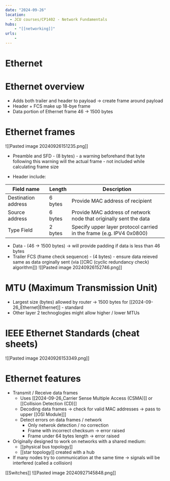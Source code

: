 ```yaml
---
date: "2024-09-26"
location: 
  - JCU courses/CP1402 - Network Fundamentals
hubs: 
    - "[[networking]]"
urls:
    -  
---
```

# Ethernet
# Ethernet overview
+ Adds both trailer and header to payload -> create frame around payload
+ Header + FCS make up 18-bye frame
+ Data portion of Ethernet frame 46 -> 1500 bytes

# Ethernet frames
![[Pasted image 20240926151235.png]]
+ Preamble and SFD - (8 bytes) - a warning beforehand that byte following this warning will the actual frame - not included while calculating frame size

+ Header include:

| Field name          | Length  | Description                                                          |
| ------------------- | ------- | -------------------------------------------------------------------- |
| Destination address | 6 bytes | Provide MAC address of recipient                                     |
| Source address      | 6 bytes | Provide MAC address of network node that originally sent the data    |
| Type Field          | 2 bytes | Specify upper layer protocol carried in the frame (e.g. IPV4 0x0800) |

+ Data - (46 -> 1500 bytes) -> will provide padding if data is less than 46 bytes
+ Trailer FCS (frame check sequence) - (4 bytes) - ensure data reieved same as data orginally sent (via [[CRC (cyclic redundancy check) algorithm]])
![[Pasted image 20240926152746.png]]

# MTU (Maximum Transmission Unit)
+ Largest size (bytes) allowed by router -> 1500 bytes for [[2024-09-26_Ethernet|Ethernet]] - standard
+ Other layer 2 technoglogies might allow higher / lower MTUs

# IEEE Ethernet Standards (cheat sheets)
![[Pasted image 20240926153349.png]]

# Ethernet features
+ Transmit / Receive data frames
    + Uses [[2024-09-26_Carrier Sense Multiple Access (CSMA)]] or [[Collision Detection (CD)]]
    + Decoding data frames -> check for valid MAC addresses -> pass to upper [[OSI Module]]]
    + Detect errors on data frames / network
        + Only netwrok detection / no correction
        + Frame with incorrect checksum -> error raised
        + Frame under 64 bytes length -> error raised
+ Originally designed to work on networks with a shared medium:
    + [[physical bus topology]]
    + [[star topology]] created with a hub
+ If many nodes try to communication at the same time -> signals will be interfered (called a collision)

[[Switches]]
![[Pasted image 20240927145848.png]]
